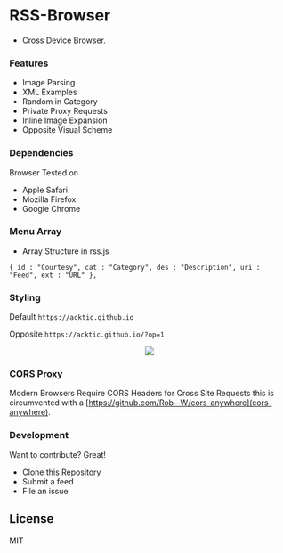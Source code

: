 # RSS-Browser

  - Cross Device Browser.


### Features

* Image Parsing
* XML Examples
* Random in Category
* Private Proxy Requests
* Inline Image Expansion
* Opposite Visual Scheme


### Dependencies

Browser Tested on
* Apple Safari
* Mozilla Firefox
* Google Chrome


### Menu Array

* Array Structure in rss.js

`{ id : "Courtesy", cat : "Category", des : "Description", uri : "Feed", ext : "URL" },`

### Styling

Default
`https://acktic.github.io`

Opposite
`https://acktic.github.io/?op=1`
 
 <p align='center'><img src='https://ackti.files.wordpress.com/2020/01/8197227400950.png'></p>
 
 
### CORS Proxy

Modern Browsers Require CORS Headers for Cross Site Requests this is circumvented with a [https://github.com/Rob--W/cors-anywhere](cors-anywhere).

### Development

Want to contribute? Great!
- Clone this Repository
- Submit a feed
- File an issue

License
----

MIT
